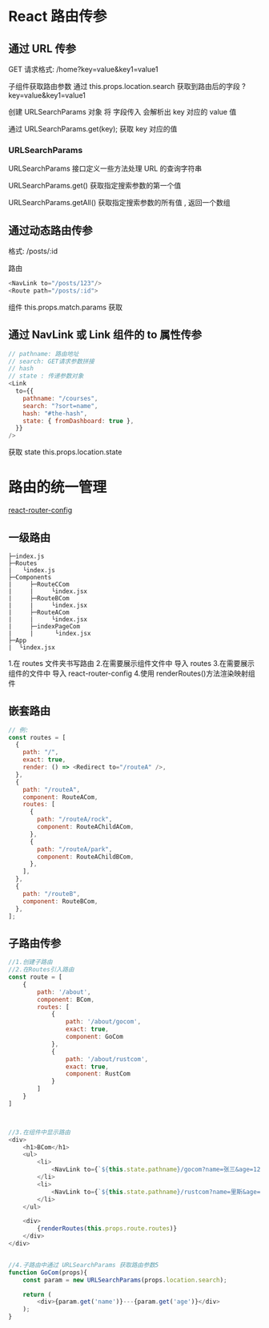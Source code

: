 # React 路由传参

## 通过 URL 传参

GET 请求格式: /home?key=value&key1=value1

子组件获取路由参数
通过 this.props.location.search 获取到路由后的字段 ?key=value&key1=value1

创建 URLSearchParams 对象 将 字段传入 会解析出 key 对应的 value 值

通过 URLSearchParams.get(key); 获取 key 对应的值

### URLSearchParams

URLSearchParams 接口定义一些方法处理 URL 的查询字符串

URLSearchParams.get()
获取指定搜索参数的第一个值

URLSearchParams.getAll()
获取指定搜索参数的所有值 , 返回一个数组

## 通过动态路由传参

格式: /posts/:id

路由

```js
<NavLink to="/posts/123"/>
<Route path="/posts/:id">
```

组件
this.props.match.params 获取

## 通过 NavLink 或 Link 组件的 to 属性传参

```js
// pathname: 路由地址
// search: GET请求参数拼接
// hash
// state : 传递参数对象
<Link
  to={{
    pathname: "/courses",
    search: "?sort=name",
    hash: "#the-hash",
    state: { fromDashboard: true },
  }}
/>
```

获取 state
this.props.location.state

# 路由的统一管理

[react-router-config](https://www.npmjs.com/package/react-router-config)

## 一级路由

```
├─index.js
├─Routes
|   └index.js
├─Components
|     ├─RouteCCom
|     |     └index.jsx
|     ├─RouteBCom
|     |     └index.jsx
|     ├─RouteACom
|     |     └index.jsx
|     ├─indexPageCom
|     |      └index.jsx
├─App
|  └index.jsx
```

1.在 routes 文件夹书写路由 2.在需要展示组件文件中 导入 routes 3.在需要展示组件的文件中 导入 react-router-config 4.使用 renderRoutes()方法渲染映射组件

## 嵌套路由

```js
// 例:
const routes = [
  {
    path: "/",
    exact: true,
    render: () => <Redirect to="/routeA" />,
  },
  {
    path: "/routeA",
    component: RouteACom,
    routes: [
      {
        path: "/routeA/rock",
        component: RouteAChildACom,
      },
      {
        path: "/routeA/park",
        component: RouteAChildBCom,
      },
    ],
  },
  {
    path: "/routeB",
    component: RouteBCom,
  },
];
```

## 子路由传参

```js
//1.创建子路由
//2.在Routes引入路由
const route = [
    {
        path: '/about',
        component: BCom,
        routes: [
            {
                path: '/about/gocom',
                exact: true,
                component: GoCom
            },
            {
                path: '/about/rustcom',
                exact: true,
                component: RustCom
            }
        ]
    }
]



//3.在组件中显示路由
<div>
    <h1>BCom</h1>
    <ul>
        <li>
            <NavLink to={`${this.state.pathname}/gocom?name=张三&age=12`}>子路由:GoCom</NavLink>
        </li>
        <li>
            <NavLink to={`${this.state.pathname}/rustcom?name=里斯&age=29`}>子路由:RustCom</NavLink>
        </li>
    </ul>

    <div>
        {renderRoutes(this.props.route.routes)}
    </div>
</div>


//4.子路由中通过 URLSearchParams 获取路由参数5
function GoCom(props){
    const param = new URLSearchParams(props.location.search);

    return (
        <div>{param.get('name')}---{param.get('age')}</div>
    );
}
```
